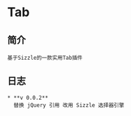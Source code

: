 # **Tab**

## 简介

```
基于Sizzle的一款实用Tab插件
```

## 日志
```
* **v 0.0.2**
  替换 jQuery 引用 改用 Sizzle 选择器引擎

```
